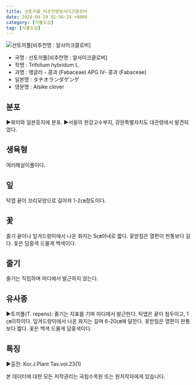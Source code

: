 ```yaml
---
title: 선토끼풀_비추천명알사이크클로버
date: 2024-04-29 02:56:24 +0800
category: [식물도감]
tag: [식물도감]
---
```




![선토끼풀[비추천명 : 알사이크클로버]](/fileUpload/plants/basic/Leguminosae/Trifolium/1963/1_th2.JPG)
- 국명 : 선토끼풀[비추천명 : 알사이크클로버]
- 학명 : Trifolium hybridum L.
- 과명 : 앵글러 - 콩과 (Fabaceae) APG Ⅳ- 콩과 (Fabaceae)
- 일본명 : タチオランダゲンゲ
- 영문명 : Alsike clover


## 분포
▶북미와 일본등지에 분포.▶서을의 한강고수부지, 강원특별자치도 대관령에서 발견되었다.
## 생육형
여러해살이풀이다.
## 잎
탁엽 끝이 꼬리모양으로 길어져 1-2㎝정도이다.
## 꽃
줄기 끝이나 잎겨드랑이에서 나온 화지는 5㎝이내로 짧다. 꽃받침은 열편이 판통보다 길다. 꽃은 담홍색 드물게 백색이다.
## 줄기
줄기는 직립하며 마디에서 발근하지 않는다.
## 유사종
▶토끼풀(T. repens): 줄기는 지표를 기며 마디에서 발근한다. 탁엽은 끝이 첨두이고, 1㎝이하이다. 잎겨드랑이에서 나온 화지는 길며 6-20㎝에 달한다. 꽃받침은 열편이 판통보다 짧다. 꽃은 백색 드물게 담홍색이다.
## 특징
▶출전: Kor.J.Plant Tax.vol.23(1)






본 데이터에 대한 모든 저작권리는 국립수목원 또는 원저작자에게 있습니다.
